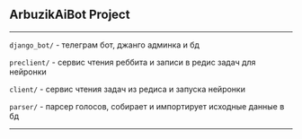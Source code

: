 ## ArbuzikAiBot Project

---

`django_bot/` - телеграм бот, джанго админка и бд

`preclient/` - сервис чтения реббита и записи в редис задач для нейронки

`client/` - сервис чтения задач из редиса и запуска нейронки

`parser/` - парсер голосов, собирает и импортирует исходные данные в бд

---

